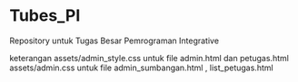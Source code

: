 # Tubes_PI
Repository untuk Tugas Besar Pemrograman Integrative 


keterangan 
assets/admin_style.css untuk file admin.html dan petugas.html
assets/admin.css untuk file admin_sumbangan.html , list_petugas.html
